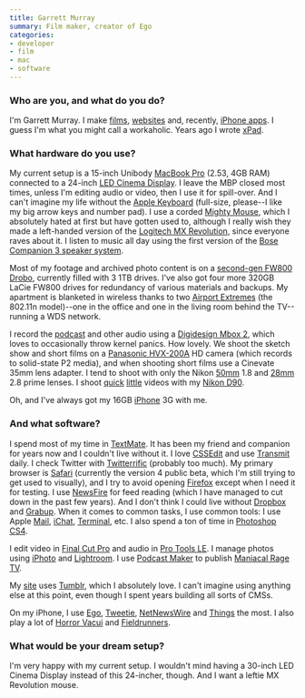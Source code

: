 ```yaml
---
title: Garrett Murray
summary: Film maker, creator of Ego
categories:
- developer
- film
- mac
- software
---
```


### Who are you, and what do you do?

I'm Garrett Murray. I make [films](http://foreversnotsolong.com/ "Official site for the movie 'Forever's Not So Long'."), [websites](http://pinchzoom.com/ "Garrett and Brian make websites.") and, recently, [iPhone apps][ego-ios]. I guess I'm what you might call a workaholic. Years ago I wrote [xPad][].

### What hardware do you use?

My current setup is a 15-inch Unibody [MacBook Pro][macbook-pro] (2.53, 4GB RAM) connected to a 24-inch [LED Cinema Display][cinema-display]. I leave the MBP closed most times, unless I'm editing audio or video, then I use it for spill-over. And I can't imagine my life without the [Apple Keyboard][keyboard] (full-size, please--I like my big arrow keys and number pad). I use a corded [Mighty Mouse][mighty-mouse], which I absolutely hated at first but have gotten used to, although I really wish they made a left-handed version of the [Logitech MX Revolution][mx-revolution], since everyone raves about it. I listen to music all day using the first version of the [Bose Companion 3 speaker system][companion-3].

Most of my footage and archived photo content is on a [second-gen FW800 Drobo][drobo], currently filled with 3 1TB drives. I've also got four more 320GB LaCie FW800 drives for redundancy of various materials and backups. My apartment is blanketed in wireless thanks to two [Airport Extremes][airport-extreme] (the 802.11n model)--one in the office and one in the living room behind the TV--running a WDS network.

I record the [podcast](http://maniacalragepodcast.com/ "A podcast by Garrett and Shawn.") and other audio using a [Digidesign Mbox 2][mbox], which loves to occasionally throw kernel panics. How lovely. We shoot the sketch show and short films on a [Panasonic HVX-200A][ag-hvx200a] HD camera (which records to solid-state P2 media), and when shooting short films use a Cinevate 35mm lens adapter. I tend to shoot with only the Nikon [50mm][af-nikkor-50mm-f1.8d] 1.8 and [28mm][af-nikkor-28mm-f2.8d] 2.8 prime lenses. I shoot [quick](http://www.flickr.com/photos/garrettmurray/2927448272 "Garrett's video, 'My Day, Yesterday' on Flickr.") [little](http://www.flickr.com/photos/garrettmurray/2948938889 "Garrett's video, 'My Day, Yesterday: Going to Vegas' on Flickr.") videos with my [Nikon D90][d90].

Oh, and I've always got my 16GB [iPhone][iphone-3g] 3G with me.

### And what software?

I spend most of my time in [TextMate][]. It has been my friend and companion for years now and I couldn't live without it. I love [CSSEdit][] and use [Transmit][] daily. I check Twitter with [Twitterrific][] (probably too much). My primary browser is [Safari][] (currently the version 4 public beta, which I'm still trying to get used to visually), and I try to avoid opening [Firefox][] except when I need it for testing. I use [NewsFire][] for feed reading (which I have managed to cut down in the past few years). And I don't think I could live without [Dropbox][] and [Grabup][]. When it comes to common tasks, I use common tools: I use Apple [Mail][], [iChat][], [Terminal][], etc. I also spend a ton of time in [Photoshop CS4][photoshop].

I edit video in [Final Cut Pro][final-cut-pro] and audio in [Pro Tools LE][pro-tools-le]. I manage photos using [iPhoto][] and [Lightroom][]. I use [Podcast Maker][podcast-maker] to publish [Maniacal Rage TV](http://maniacalragepodcast.com/ "A podcast by Garrett and Shawn.").

My [site](http://maniacalrage.net "Garrett's website.") uses [Tumblr][], which I absolutely love. I can't imagine using anything else at this point, even though I spent years building all sorts of CMSs.

On my iPhone, I use [Ego][ego-ios], [Tweetie][tweetie-ios], [NetNewsWire][netnewswire-ios] and [Things][things-ios] the most. I also play a lot of [Horror Vacui][horror-vacui-ios] and [Fieldrunners][fieldrunners-ios].

### What would be your dream setup?

I'm very happy with my current setup. I wouldn't mind having a 30-inch LED Cinema Display instead of this 24-incher, though. And I want a leftie MX Revolution mouse.

[iphone-3g]: https://en.wikipedia.org/wiki/IPhone_3G "A smartphone."
[af-nikkor-50mm-f1.8d]: https://www.nikonusa.com/en/Nikon-Products/Product/Camera-Lenses/2137/AF-NIKKOR-50mm-f%252F1.8D.html "A lens for SLR cameras."
[airport-extreme]: https://www.apple.com/airport-extreme/ "A wireless access point."
[ag-hvx200a]: https://www.amazon.com/Panasonic-AG-HVX200A-Definition-Camcorder-Optical/dp/B0018C72E6 "An HD video camera."
[af-nikkor-28mm-f2.8d]: https://www.nikonusa.com/en/Nikon-Products/Product/Camera-Lenses/1922/AF-NIKKOR-28mm-f%252F2.8D.html "A lens for SLR cameras."
[mbox]: http://www.avid.com/US/Products/Mbox "A USB-powered audio/MIDI production system."
[macbook-pro]: https://www.apple.com/macbook-pro/ "A laptop."
[mighty-mouse]: https://en.wikipedia.org/wiki/Apple_Mighty_Mouse "A wireless mouse."
[mx-revolution]: https://www.amazon.com/Logitech-Revolution-Cordless-Laser-Mouse/dp/B000HCT12O "A wireless laser mouse."
[cinema-display]: https://en.wikipedia.org/wiki/Apple_Cinema_Display "An LCD display."
[companion-3]: https://www.amazon.com/Bose-Companion-Multimedia-Speaker-System/dp/B00011CNWG "Three-piece stereo speakers for computers."
[d90]: https://www.nikonusa.com/en/Nikon-Products/Product-Archive/Digital-SLR-Cameras/D90.html "A 12.3 megapixel digital SLR camera."
[drobo]: http://en.wikipedia.org/wiki/Drobo#Overview "A hardware-based backup system."
[keyboard]: https://www.apple.com/keyboard/ "The keyboard."
[ichat]: https://en.wikipedia.org/wiki/IChat "An AIM/Jabber client included with Mac OS X."
[iphoto]: https://en.wikipedia.org/wiki/IPhoto "Photo management software for the Mac."
[newsfire]: http://www.newsfirex.com/ "A feed reader for the Mac."
[netnewswire-ios]: https://en.wikipedia.org/wiki/NetNewsWire "A feed reader app."
[grabup]: http://www.grabup.com/ "A screenshot sharing service."
[twitterrific]: https://twitterrific.com/mac "A Twitter client for the Mac."
[transmit]: https://panic.com/transmit/ "An FTP/SFTP client for the Mac."
[tumblr]: https://www.tumblr.com/ "An online personal publishing platform."
[tweetie-ios]: https://en.wikipedia.org/wiki/Tweetie "A Twitter client."
[things-ios]: https://culturedcode.com/things/iphone/ "A popular task management application for the iPhone."
[terminal]: https://en.wikipedia.org/wiki/Terminal_(OS_X) "A console application included with Mac OS X."
[textmate]: http://macromates.com/ "A text editor for the Mac."
[safari]: https://www.apple.com/safari/ "A fast web browser."
[final-cut-pro]: https://en.wikipedia.org/wiki/Final_Cut_Pro "A nonlinear video editor."
[fieldrunners-ios]: https://itunes.apple.com/us/app/fieldrunners/id292421271 "A very popular tower defense-style game for the iPhone."
[firefox]: https://www.mozilla.org/en-US/firefox/new/ "A cross-platform open-source web browser."
[horror-vacui-ios]: http://www.shauninman.com/horrorvacui/ "A two-player abstract strategy board game for the iPhone."
[mail]: https://en.wikipedia.org/wiki/Mail_(application) "The default Mac OS X mail client."
[cssedit]: https://www.macworld.com/article/1131901/cssedit26.html "A stylesheet editor for the Mac."
[dropbox]: https://www.dropbox.com/ "Online syncing and storage."
[xpad]: http://www.getxpad.com/ "A flexible notepad for the Mac."
[ego-ios]: http://www.ego-app.com/ "An iPhone application for checking web statistics."
[lightroom]: https://www.adobe.com/products/photoshop-lightroom.html "Photo management and editing software."
[pro-tools-le]: https://en.wikipedia.org/wiki/Pro_Tools#Pro_Tools_LE_systems "Music creation software."
[photoshop]: https://www.adobe.com/products/photoshop.html "A bitmap image editor."
[podcast-maker]: https://www.macupdate.com/app/mac/19343/podcast-maker "A podcast feed creation application for the Mac."
